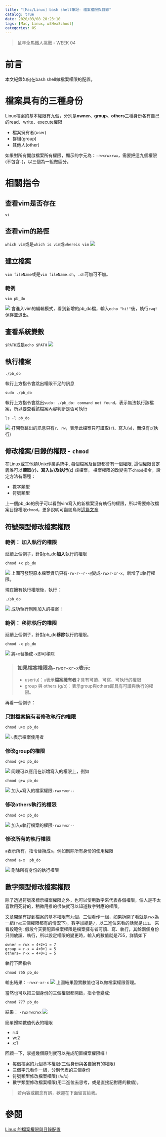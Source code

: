 ```yaml
---
title: "[Mac/Linux] bash shell筆記- 檔案權限與目錄"
catalog: true
date: 2020/03/08 20:23:10
tags: [Mac, Linux, w3HexSchool] 
categories: OS
---
```


> 鼠年全馬鐵人挑戰 - WEEK 04

<!-- toc -->
# 前言
本文紀錄如何在bash shell做檔案權限的配置。
<!--more-->
# 檔案具有的三種身份
Linux檔案的基本權限有九個，分別是**owner、group、others**三種身份各有自己的read、write、execute權限
* 檔案擁有者(user)
* 群組(group)
* 其他人(other)

如果對所有開啟檔案所有權限，顯示的字元為：`-rwxrwxrwx`，需要把這九個權限(不包含`-`)，以三個為一組做區分。

# 相關指令
## 查看vim是否存在
`vi`
## 查看vim的路徑
`which vim`或是`which is vim`或`whereis vim`
![](https://i.imgur.com/iycyiZj.png)

## 建立檔案
`vim fileName`或是`vim fileName.sh`，`.sh`可加可不加。
### 範例
```bash=
vim pb_do
```
![](https://i.imgur.com/vH6fPPD.png)
會進入vim的編輯模式，看到新增的pb_do檔，輸入`echo "hi!"`後，執行`:wq!`保存並退出。

## 查看系統變數
`$PATH`或是`echo $PATH`
![](https://i.imgur.com/WwStCjv.png)

## 執行檔案
```bash=
./pb_do
```
執行上方指令會跳出權限不足的訊息
```bash=
sudo ./pb_do
```
執行上方指令會跳出`sudo: ./pb_do: command not found`，表示無法執行該檔案，所以要查看該檔案內容判斷是否可執行
```bash=
ls -l pb_do
```
![](https://i.imgur.com/0oHRFAV.png)
打開發跳出的訊息只有`r`、`rw`，表示此檔案只可讀取(`r`)、寫入(`w`)，而沒有`x`(執行)

## 修改檔案/目錄的權限 - `chmod`
在Linux或其他類Unix作業系統中, 每個檔案及目錄都會有一個權限, 這個權限會定義誰可以**讀取(`r`)、寫入(`w`)及執行(`x`)** 該檔案。
檔案權限的改變需下`chmod`指令，設定方法有兩種：
* 數字類型
* 符號類型

上一個pb_do的例子可以看到vim寫入的新檔案沒有執行的權限，所以需要修改檔案目錄權限`chmod`，更多說明可翻閱鳥哥[這篇文章](http://linux.vbird.org/linux_basic/0210filepermission.php)

## 符號類型修改檔案權限
### 範例： 加入執行的權限
延續上個例子，針對pb_do**加入**執行的權限
```bash=
chmod +x pb_do
```
![](https://i.imgur.com/x4vdxPH.png)
上圖可發現原本檔案資訊只有`-rw-r--r--@`變成`-rwxr-xr-x`，新增了`x`執行權限。

現在擁有執行權限後，執行：
```bash=
./pb_do
```
![](https://i.imgur.com/rEdBFfr.png)
成功執行剛剛加入的檔案！

### 範例： 移除執行的權限
延續上個例子，針對pb_do**移除**執行的權限。
```bash=
chmod -x pb_do
```
![](https://i.imgur.com/gvUamus.png)
將`+x`替換成`-x`即可移除

> ### 如果檔案權限為`-rwxr-xr-x`表示:
> * user(u)：`u`表示**檔案擁有者**才具有可讀、可寫、可執行的權限
> * group 與 others (g/o)：表示group與others即具有可讀與執行的權限。

再看一個例子：
### 只對檔案擁有者修改執行的權限
```bash=
chmod u+x pb_do
```
![](https://i.imgur.com/k3HbwLh.png)
`u`表示檔案使用者


### 修改group的權限
```bash=
chmod g+x pb_do
```
![](https://i.imgur.com/J6oVF3c.png)
同理可以應用在新增寫入的權限上，例如
```bash=
chmod g+w pb_do
```
![](https://i.imgur.com/a9upCyU.png)
加入`w`寫入的檔案權限`-rwxrwxr--`

### 修改others執行的權限
```bash=
chmod o+x pb_do
```
![](https://i.imgur.com/lm8u2a9.png)
加入`o`執行檔案的權限`-rwxrwxr--`

### 修改所有的執行權限
`a`表示所有，指令替換成`a`，例如刪除所有身份的使用權限
```bash=
chmod a-x  pb_do
```
![](https://i.imgur.com/9qeykyI.png)
刪除所有身份的執行權限



## 數字類型修改檔案權限
除了透過符號來標示檔案權限之外，也可以使用數字來代表各個權限，個人是不太喜歡用死背的，稍微用推的很快就可以知道數字對應的權限。

文章開頭有提到檔案的基本權限有九個，三個看作一組，如果拆開了看就是`rwx`為一組(`rwx`三個權限都有的情況下)，數字加總是`7`，以二進位來看的話就是`111`。
來看段範例:
假設今天要配置檔案權限是檔案擁有者可讀、寫、執行，其餘兩個身份只開放讀、執行，所以設定權限的變更時，輸入的數值就是755，詳情如下
```bash=
owner = rwx = 4+2+1 = 7
group = r-x = 4+0+1 = 5
others= r-x = 4+0+1 = 5
```
執行下面指令
```bash=
chmod 755 pb_do
```
輸出結果：`-rwxr-xr-x`
![](https://i.imgur.com/cPjJzZp.png)
上圖結果證實數值也可以做檔案權限管理。

當然也可以把三個身份的三個權限都開啟，指令會變成:
```bash=
chmod 777 pb_do
```
結果： `-rwxrwxrwx`
![](https://i.imgur.com/EXtMEdl.png)

簡單歸納數值代表的權限
* r:4
* w:2
* x:1

回顧一下，掌握幾個原則就可以完成配置檔案權限囉！
* 每個檔案的九個基本權限(三個身份與各自擁有的權限)
* 三個字元看作一組，分別代表的三個身份
* 符號類型修改檔案權限(`r`/`w`/`x`)
* 數字類型修改檔案權限(用二進位去思考，或是直接記對應的數值)。

> 若內容或觀念有誤，歡迎在下面留言給我。

# 參閱
[Linux 的檔案權限與目錄配置](http://linux.vbird.org/linux_basic/0210filepermission.php)
